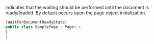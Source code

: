 ﻿Indicates that the waiting should be performed until the document is ready/loaded. 
By default occurs upon the page object initialization.

```cs
[WaitForDocumentReadyState]
public class SamplePage : Page<_>
{
}
```